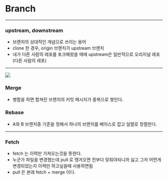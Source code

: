 # Branch
---
### upstream, downstream
* 브랜치의 상대적인 개념으로 쓰이는 용어
* clone 한 경우, origin 브랜치가 upstream 브랜치
* 내가 다른 사람의 레포를 포크해왔을 때에 upstream은 일반적으로 오리지널 레포(다른 사람의 레포)
---
![](https://media.vlpt.us/images/kgh239/post/b889ec37-1ce2-4065-94a5-6aa9591f07a2/image.png)
### Merge
* 병합을 하면 합쳐진 브랜치의 커밋 메시지가 중복으로 쌓인다.
### Rebase
* A와 B 브랜치중 기준을 정해서 하나의 브랜치를 베이스로 잡고 일렬로 정렬한다.

---
### Fetch
* fetch 는 이력만 가져오는것을 뜻한다.
* 누군가 파일을 변경했는데 pull 로 땡겨오면 전부다 맞춰야되니까 싫고 그저 어떤게 변경되었는지 이력만 하고싶을때 사용하면됨
* pull 은 본래 fetch + merge 이다.
